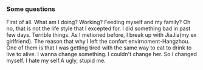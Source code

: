 ### Some questions
First of all.
What am I doing?
Working? Feeding myself and my family?
Oh no, that is not the life style that I excepted for.
I did something bad in past few days. Terrible things.
As I metioned before, I break up with JiaJia(my ex girlfriend).
The reason that why I left the confort envirnoment-Hangzhou. 
One of them is that I was getting tired with the same way to eat to drink to live to alive. I wanna change something. I couldn't change her. So I changed myself.
I hate my self.A ugly, stupid me.
